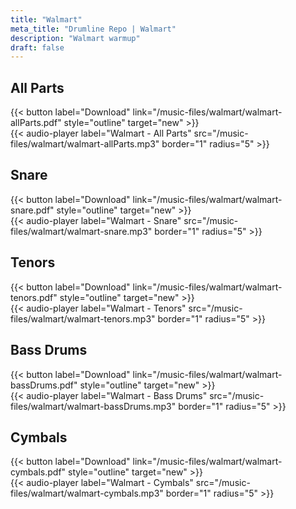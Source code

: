 ```yaml
---
title: "Walmart"
meta_title: "Drumline Repo | Walmart"
description: "Walmart warmup"
draft: false
---
```


## All Parts
{{< button label="Download" link="/music-files/walmart/walmart-allParts.pdf" style="outline" target="new" >}}
<br>
{{< audio-player label="Walmart - All Parts" src="/music-files/walmart/walmart-allParts.mp3" border="1" radius="5" >}}

## Snare
{{< button label="Download" link="/music-files/walmart/walmart-snare.pdf" style="outline" target="new" >}}
<br>
{{< audio-player label="Walmart - Snare" src="/music-files/walmart/walmart-snare.mp3" border="1" radius="5" >}}

## Tenors
{{< button label="Download" link="/music-files/walmart/walmart-tenors.pdf" style="outline" target="new" >}}
<br>
{{< audio-player label="Walmart - Tenors" src="/music-files/walmart/walmart-tenors.mp3" border="1" radius="5" >}}

## Bass Drums
{{< button label="Download" link="/music-files/walmart/walmart-bassDrums.pdf" style="outline" target="new" >}}
<br>
{{< audio-player label="Walmart - Bass Drums" src="/music-files/walmart/walmart-bassDrums.mp3" border="1" radius="5" >}}

## Cymbals
{{< button label="Download" link="/music-files/walmart/walmart-cymbals.pdf" style="outline" target="new" >}}
<br>
{{< audio-player label="Walmart - Cymbals" src="/music-files/walmart/walmart-cymbals.mp3" border="1" radius="5" >}}